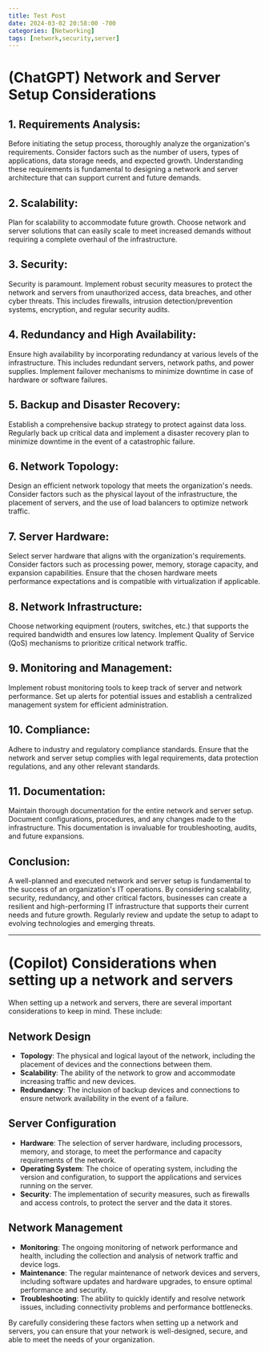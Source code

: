 ```yaml
---
title: Test Post
date: 2024-03-02 20:58:00 -700
categories: [Networking]
tags: [network,security,server]
---
```



# (ChatGPT) Network and Server Setup Considerations

## 1. Requirements Analysis:

Before initiating the setup process, thoroughly analyze the organization's requirements. Consider factors such as the number of users, types of applications, data storage needs, and expected growth. Understanding these requirements is fundamental to designing a network and server architecture that can support current and future demands.

## 2. Scalability:

Plan for scalability to accommodate future growth. Choose network and server solutions that can easily scale to meet increased demands without requiring a complete overhaul of the infrastructure.

## 3. Security:

Security is paramount. Implement robust security measures to protect the network and servers from unauthorized access, data breaches, and other cyber threats. This includes firewalls, intrusion detection/prevention systems, encryption, and regular security audits.

## 4. Redundancy and High Availability:

Ensure high availability by incorporating redundancy at various levels of the infrastructure. This includes redundant servers, network paths, and power supplies. Implement failover mechanisms to minimize downtime in case of hardware or software failures.

## 5. Backup and Disaster Recovery:

Establish a comprehensive backup strategy to protect against data loss. Regularly back up critical data and implement a disaster recovery plan to minimize downtime in the event of a catastrophic failure.

## 6. Network Topology:

Design an efficient network topology that meets the organization's needs. Consider factors such as the physical layout of the infrastructure, the placement of servers, and the use of load balancers to optimize network traffic.

## 7. Server Hardware:

Select server hardware that aligns with the organization's requirements. Consider factors such as processing power, memory, storage capacity, and expansion capabilities. Ensure that the chosen hardware meets performance expectations and is compatible with virtualization if applicable.

## 8. Network Infrastructure:

Choose networking equipment (routers, switches, etc.) that supports the required bandwidth and ensures low latency. Implement Quality of Service (QoS) mechanisms to prioritize critical network traffic.

## 9. Monitoring and Management:

Implement robust monitoring tools to keep track of server and network performance. Set up alerts for potential issues and establish a centralized management system for efficient administration.

## 10. Compliance:

Adhere to industry and regulatory compliance standards. Ensure that the network and server setup complies with legal requirements, data protection regulations, and any other relevant standards.

## 11. Documentation:

Maintain thorough documentation for the entire network and server setup. Document configurations, procedures, and any changes made to the infrastructure. This documentation is invaluable for troubleshooting, audits, and future expansions.

## Conclusion:

A well-planned and executed network and server setup is fundamental to the success of an organization's IT operations. By considering scalability, security, redundancy, and other critical factors, businesses can create a resilient and high-performing IT infrastructure that supports their current needs and future growth. Regularly review and update the setup to adapt to evolving technologies and emerging threats.



---------------------------------------------------------


# (Copilot) Considerations when setting up a network and servers

When setting up a network and servers, there are several important considerations to keep in mind. These include:

## Network Design
- **Topology**: The physical and logical layout of the network, including the placement of devices and the connections between them.
- **Scalability**: The ability of the network to grow and accommodate increasing traffic and new devices.
- **Redundancy**: The inclusion of backup devices and connections to ensure network availability in the event of a failure.

## Server Configuration
- **Hardware**: The selection of server hardware, including processors, memory, and storage, to meet the performance and capacity requirements of the network.
- **Operating System**: The choice of operating system, including the version and configuration, to support the applications and services running on the server.
- **Security**: The implementation of security measures, such as firewalls and access controls, to protect the server and the data it stores.

## Network Management
- **Monitoring**: The ongoing monitoring of network performance and health, including the collection and analysis of network traffic and device logs.
- **Maintenance**: The regular maintenance of network devices and servers, including software updates and hardware upgrades, to ensure optimal performance and security.
- **Troubleshooting**: The ability to quickly identify and resolve network issues, including connectivity problems and performance bottlenecks.

By carefully considering these factors when setting up a network and servers, you can ensure that your network is well-designed, secure, and able to meet the needs of your organization.
